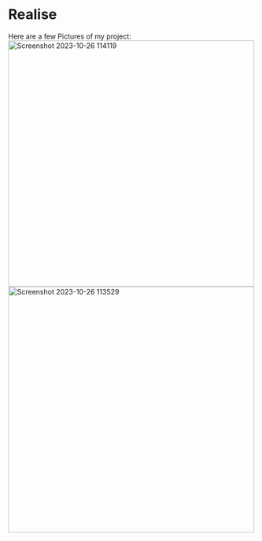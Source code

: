 # Realise 
Here are a few Pictures of my project:
<img width="500" heigth="250" alt="Screenshot 2023-10-26 114119" src="https://github.com/andrinruegg/m431_ap_23a_/assets/143380551/b3f4ff09-41c8-41d1-ba82-68a62caec9e6"> <br>
<img width="500" heigth="250" alt="Screenshot 2023-10-26 113529" src="https://github.com/andrinruegg/m431_ap_23a_/assets/143380551/dd46b616-bf96-477a-b9cd-2bb77be2d0d8">
